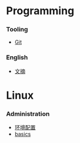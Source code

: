 # Programming

### Tooling

- [Git](./topics/english.md)

### English

- [文摘](./topics/english.md)

# Linux

### Administration

- [环境配置](./topics/init.md)
- [basics](./topics/linux.md)



